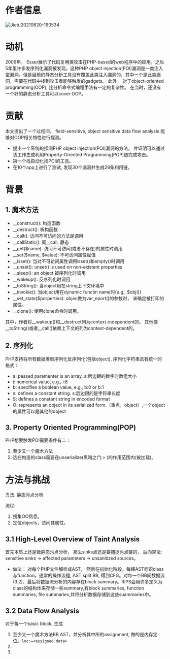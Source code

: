 # 作者信息
   ![Jietu20210620-190534](https://user-images.githubusercontent.com/3693435/122671810-ff49fc00-d1fa-11eb-8f37-353a324fc430.jpg)


# 动机
   2009年， Esser展示了代码复用类攻击在PHP-based的web程序中的应用。之后5年里许多发序列化漏洞被发现。这种PHP object injection(POI)漏洞是一类注入型漏洞，但是目前的静态分析工具没有覆盖此类注入漏洞的。其中一个是此类漏洞，需要在代码中找到攻击者能够触发的gadgets。 此外， 对于object-oriented programming(OOP), 比分析命令式编程手法有一定的复杂性。 在当时，还没有一个好的静态分析工具可以cover OOP。
   
   
# 贡献
   本文提出了一个过程间， field-sensitive, object sensitive data flow analysis 能够对OOP相关特性进行探测。 
   - 提出一个系统的探测PHP object injection(POI)漏洞的方法， 并证明可以通过该工作生成利用Property-Oriented Programming(POP)链完成攻击。
   - 第一个找自动化找POI的工具。
   - 在10个app上进行了测试, 发现30个漏洞并生成28条利用链。



# 背景
## 1. 魔术方法
   * __construct(): 构造函数
   * __destruct(): 析构函数
   * __call(): 访问不可访问的方法是调用
   * __callStatic(): 同__call, 静态
   * __get($name): 访问不可访问(或者不存在)的属性时调用
   * __set($name, $value): 不可访问属性赋值
   * __isset(): 当对不可访问属性调用isset()和empty()时调用
   * __unset(): unset() is used on non-existent properties
   * __sleep(): an object 被序列化时调用
   * __wakeup(): 反序列化时调用
   * __toString(): 当object用在string上下文环境中
   * __invokie(): 当object用在dynamic functin name时(e.g., $obj())
   * __set_state($porperties): objec做为var_eport()的参数时， 来确定被打印的属性。
   * __clone(): 使用clone命令时调用。

其中，作者将__wakeup()和__destruct列为context-independent的， 其他像__toString()或者__call()依赖上下文的列为context-dependent的。

## 2. 序列化
PHP支持将所有数据类型序列化反序列化(包括object), 序列化字符串具有统一的格式：
   * a: passed paramenter is an array, a:后边跟的数字时数组大小
   * i: numerical value, e.g., i:8
   * b: specifies a boolean value, e.g., b:0 or b:1
   * s: defines a constant string. s:后边跟的是字符串长度
   * S: defines a constant string in encoded format
   * O: represents an object in its serialized form.（重点，object）,一个object的属性可以是其他的object

## 3. Property Oriented Programming(POP)
PHP想要触发POI需要条件有二：
1. 至少又一个魔术方法
2. 选在构造的class需要在unserialize(黑暗之门:> )的作用范围内(被加载)。



# 方法与挑战
方法: 静态污点分析

流程: 
1. 搜集OO信息。
2. 定位objects，访问其属性。 


## 3.1 High-Level Overview of Taint Analysis
首先本质上还是做静态污点分析， 那么sinks点还是要捕捉污点链的， 后向算法: sensitive sinks -> affected parameters -> unsanitized sources。

- 做法： 对每个PHP文件解析成AST， 然后在初始化阶段，每棵AST标识class与function。通常的操作流程, AST split BB, 得到CFG。对每一个BB间数据流(3.2)，最后将数据流分析的内容存在block summary。RIPS会用许多定义为class的结构体来存储一些summary,有block summaries, function summaries, file summaries,并将分析数据存储到这些suammaries中。

## 3.2 Data Flow Analysis
对于每一个basic block, 生成

1. 至少又一个魔术方法BB AST，并分析其中所的assignment, 做的是内存定位。`loc:=<assigned data>` 
1. 
2. 

